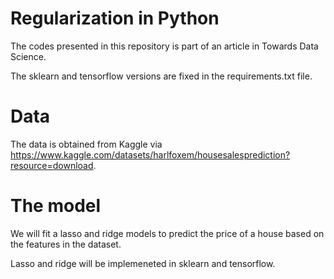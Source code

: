 # Regularization in Python 

The codes presented in this repository is part of an article in Towards Data Science.

The sklearn and tensorflow versions are fixed in the requirements.txt file.

# Data 

The data is obtained from Kaggle via https://www.kaggle.com/datasets/harlfoxem/housesalesprediction?resource=download. 

# The model 

We will fit a lasso and ridge models to predict the price of a house based on the features in the dataset.

Lasso and ridge will be implemeneted in sklearn and tensorflow.